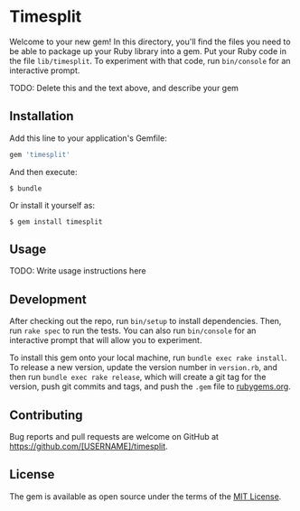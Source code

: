 # Timesplit

Welcome to your new gem! In this directory, you'll find the files you need to be able to package up your Ruby library into a gem. Put your Ruby code in the file `lib/timesplit`. To experiment with that code, run `bin/console` for an interactive prompt.

TODO: Delete this and the text above, and describe your gem

## Installation

Add this line to your application's Gemfile:

```ruby
gem 'timesplit'
```

And then execute:

    $ bundle

Or install it yourself as:

    $ gem install timesplit

## Usage

TODO: Write usage instructions here

## Development

After checking out the repo, run `bin/setup` to install dependencies. Then, run `rake spec` to run the tests. You can also run `bin/console` for an interactive prompt that will allow you to experiment.

To install this gem onto your local machine, run `bundle exec rake install`. To release a new version, update the version number in `version.rb`, and then run `bundle exec rake release`, which will create a git tag for the version, push git commits and tags, and push the `.gem` file to [rubygems.org](https://rubygems.org).

## Contributing

Bug reports and pull requests are welcome on GitHub at https://github.com/[USERNAME]/timesplit.

## License

The gem is available as open source under the terms of the [MIT License](http://opensource.org/licenses/MIT).
